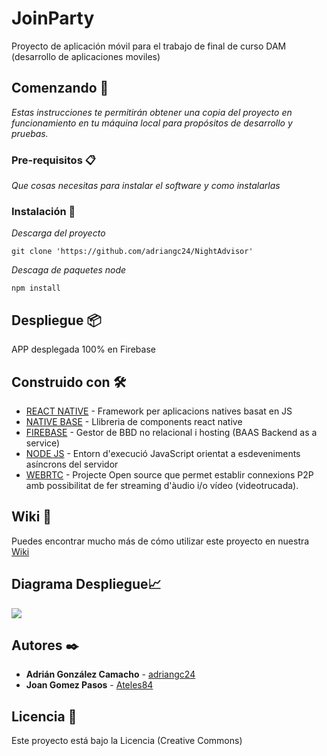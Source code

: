 # JoinParty
Proyecto de aplicación móvil para el trabajo de final de curso DAM (desarrollo de aplicaciones moviles)

## Comenzando 🚀

_Estas instrucciones te permitirán obtener una copia del proyecto en funcionamiento en tu máquina local para propósitos de desarrollo y pruebas._

### Pre-requisitos 📋

_Que cosas necesitas para instalar el software y como instalarlas_

### Instalación 🔧

_Descarga del proyecto_

```
git clone 'https://github.com/adriangc24/NightAdvisor'
```

_Descaga de paquetes node_

```
npm install
```

## Despliegue 📦

APP desplegada 100% en Firebase

## Construido con 🛠️

* [REACT NATIVE](https://reactnative.dev/) - Framework per aplicacions natives basat en JS
* [NATIVE BASE](https://nativebase.io/) - Llibreria de components react native
* [FIREBASE](https://firebase.google.com/?hl=es) - Gestor de BBD no relacional i hosting (BAAS Backend as a service)
* [NODE JS](https://nodejs.org/es/) - Entorn d'execució JavaScript orientat a esdeveniments asíncrons del servidor
* [WEBRTC](https://webrtc.org/) - Projecte Open source que permet establir connexions P2P amb possibilitat de fer streaming d'àudio i/o vídeo (videotrucada).

## Wiki 📖

Puedes encontrar mucho más de cómo utilizar este proyecto en nuestra [Wiki](https://github.com/adriangc24/NightAdvisor/wiki/BACKLOG-SPRINT-%231)

## Diagrama Despliegue📈 
![](https://i.ibb.co/1TjH1PQ/Join-Party-Firebase-1.png)

## Autores ✒️

* **Adrián González Camacho** - [adriangc24](https://github.com/adriangc24)
* **Joan Gomez Pasos** - [Ateles84](https://github.com/Ateles84)

## Licencia 📄

Este proyecto está bajo la Licencia (Creative Commons)
